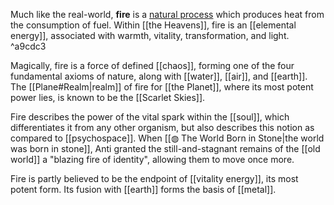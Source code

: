 Much like the real-world, **fire** is a [natural process](https://en.wikipedia.org/wiki/Fire) which produces heat from the consumption of fuel. Within [[the Heavens]], fire is an [[elemental energy]], associated with warmth, vitality, transformation, and light. ^a9cdc3

Magically, fire is a force of defined [[chaos]], forming one of the four fundamental axioms of nature, along with [[water]], [[air]], and [[earth]]. The [[Plane#Realm|realm]] of fire for [[the Planet]], where its most potent power lies, is known to be the [[Scarlet Skies]].

Fire describes the power of the vital spark within the [[soul]], which differentiates it from any other organism, but also describes this notion as compared to [[psychospace]]. When [[◍ The World Born in Stone|the world was born in stone]], Anti granted the still-and-stagnant remains of the [[old world]] a "blazing fire of identity", allowing them to move once more.

Fire is partly believed to be the endpoint of [[vitality energy]], its most potent form. Its fusion with [[earth]] forms the basis of [[metal]].
